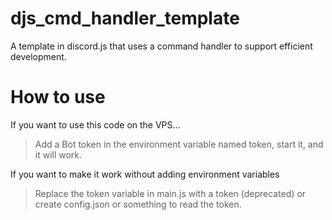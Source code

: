 # djs_cmd_handler_template
A template in discord.js that uses a command handler to support efficient development.
# How to use
If you want to use this code on the VPS...
> Add a Bot token in the environment variable named token, start it, and it will work.

If you want to make it work without adding environment variables
> Replace the token variable in main.js with a token (deprecated) or create config.json or something to read the token.
